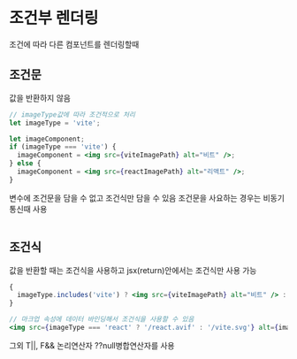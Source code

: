 # 조건부 렌더링

조건에 따라 다른 컴포넌트를 렌더링할때

## 조건문

값을 반환하지 않음

```jsx
// imageType값에 따라 조건적으로 처리
let imageType = 'vite';

let imageComponent;
if (imageType === 'vite') {
  imageComponent = <img src={viteImagePath} alt="비트" />;
} else {
  imageComponent = <img src={reactImagePath} alt="리액트" />;
}
```

변수에 조건문을 담을 수 없고 조건식만 담을 수 있음
조건문을 사요하는 경우는 비동기통신때 사용

```jsx

```

## 조건식

값을 반환할 때는 조건식을 사용하고 jsx(return)안에서는 조건식만 사용 가능

```jsx
{
  imageType.includes('vite') ? <img src={viteImagePath} alt="비트" /> : <img src={reactImagePath} alt="리액트" />;
}

// 마크업 속성에 데이터 바인딩해서 조건식을 사용할 수 있음
<img src={imageType === 'react' ? '/react.avif' : '/vite.svg'} alt={imageType === 'react' ? '리액트' : '비트'} />;
```

그외 T||, F&& 논리연산자 ??null병합연산자를 사용

<!-- - React의 조건 제어는 JavaScript 구문을 활용합니다.
- if문을 사용해 JSX 트리를 조건부로 반환할 수 있습니다.
- 삼항 연산자 식을 사용해 JSX 구문 내부에서 조건 처리할 수 있습니다.
- 논리 연산자 &&를 사용해 JSX 또는 아무 것도 아닌 값을 반환할 수 있습니다.
- 변수와 조건문을 사용한 방법은 다소 장황하지만, 유연하여 유용할 수 있습니다. -->
